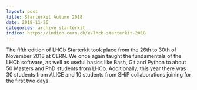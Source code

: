 ```yaml
---
layout: post
title: Starterkit Autumn 2018
date: 2018-11-26
categories: archive starterkit
indico: https://indico.cern.ch/e/lhcb-starterkit-2018
---
```



The fifth edition of LHCb Starterkit took place from the 26th to 30th of November 2018 at CERN.
We once again taught the fundamentals of the LHCb software, as well as useful
basics like Bash, Git and Python to about 50 Masters and PhD students from LHCb.
Additionally, this year there was 30 students from ALICE and 10 students from SHiP collaborations joining for the
first two days.


[indico]: https://indico.cern.ch/e/lhcb-starterkit-2018
[email]: mailto:lhcb-starterkit@cern.ch
[first-ana-steps]: https://lhcb.github.io/starterkit-lessons/first-analysis-steps/
